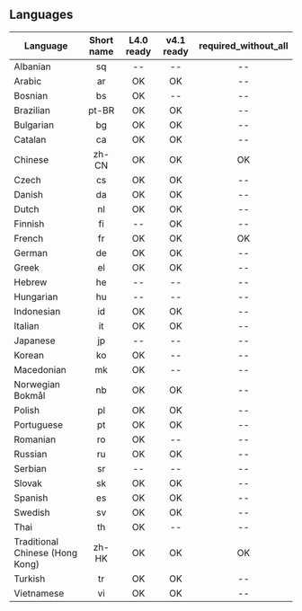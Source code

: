 
## Languages

| Language | Short name | L4.0 ready | v4.1 ready | required_without_all |
|----------|:----------:|:----------:|:----------:|:--------------------:|
| Albanian | sq | -- | -- | -- |
| Arabic | ar | OK | OK | -- |
| Bosnian | bs | OK | -- | -- |
| Brazilian | pt-BR | OK | OK | -- |
| Bulgarian | bg | OK | OK | -- |
| Catalan | ca | OK | OK | -- |
| Chinese | zh-CN | OK | OK  | OK |
| Czech | cs | OK | OK | -- |
| Danish | da | OK | OK | -- |
| Dutch | nl | OK | OK | -- |
| Finnish | fi | -- | OK | -- |
| French | fr | OK | OK | OK |
| German | de | OK | OK | -- |
| Greek | el | OK | OK | -- |
| Hebrew | he | -- | -- | -- |
| Hungarian | hu | -- | -- | -- |
| Indonesian | id | OK | OK | -- |
| Italian | it | OK | OK | -- |
| Japanese | jp | -- | -- | -- |
| Korean | ko | OK | -- | -- |
| Macedonian | mk | OK | -- | -- |
| Norwegian Bokmål | nb | OK | OK | -- |
| Polish | pl | OK | OK | -- |
| Portuguese | pt | OK | OK | -- |
| Romanian | ro | OK | -- | -- |
| Russian | ru | OK | OK | -- |
| Serbian | sr | -- | -- | -- |
| Slovak | sk | OK | OK | -- |
| Spanish | es | OK | OK | -- |
| Swedish | sv | OK | OK | -- |
| Thai | th | OK | -- | -- |
| Traditional Chinese (Hong Kong) | zh-HK | OK | OK | OK |
| Turkish | tr | OK | OK | -- |
| Vietnamese | vi | OK | OK | -- |
